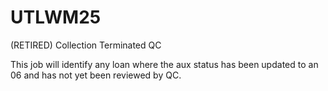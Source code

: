 # UTLWM25
(RETIRED) Collection Terminated QC

This job will identify any loan where the aux status has been updated to an 06 and has not yet been reviewed by QC.
